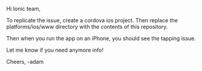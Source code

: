 Hi Ionic team,

To replicate the issue, create a cordova ios project.   Then replace the platforms/ios/www directory with the contents of this repository.

Then when you run the app on an iPhone, you should see the tapping issue.

Let me know if you need anymore info!

Cheers,
-adam
